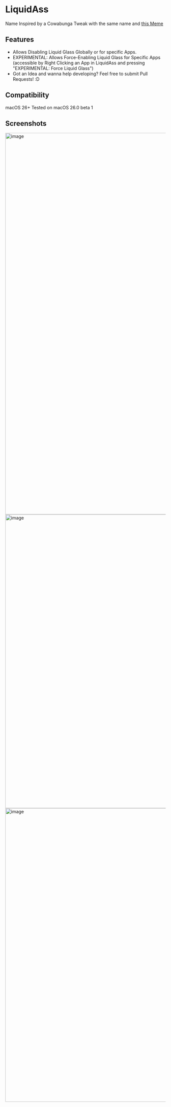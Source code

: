 #  LiquidAss
Name Inspired by a Cowabunga Tweak with the same name and [this Meme](https://www.reddit.com/r/apple/comments/1l801h6/no_more_liquid_ass/)
## Features
- Allows Disabling Liquid Glass Globally or for specific Apps.
- EXPERIMENTAL: Allows Force-Enabling Liquid Glass for Specific Apps (accessible by Right Clicking an App in LiquidAss and pressing "EXPERIMENTAL: Force Liquid Glass")
- Got an Idea and wanna help developing? Feel free to submit Pull Requests! :D
## Compatibility
macOS 26+
Tested on macOS 26.0 beta 1

## Screenshots
<img width="1195" alt="image" src="https://github.com/user-attachments/assets/4d2316aa-e790-4be1-b096-7e7d0dd0409b" />

<img width="920" alt="image" src="https://github.com/user-attachments/assets/6499b5c9-4060-4f61-b347-b1f3e4fe5087" />

<img width="920" alt="image" src="https://github.com/user-attachments/assets/948f2352-b845-40f9-aca9-3647585c4c97" />
